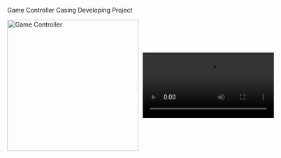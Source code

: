 Game Controller Casing Developing Project

<div style="display: flex; gap: 10px; align-items: center;">
    <img src="https://github.com/user-attachments/assets/e7886797-265f-4940-a56e-29bcd93f95bf" alt="Game Controller" width="300">
    <video src="https://github.com/user-attachments/assets/2a44d74c-60f4-4d79-ad3d-d1a228fe1ce2" width="300" controls>
        Your browser does not support the video tag.
    </video>
</div>


